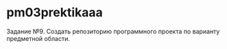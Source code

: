 # pm03prektikaaa
Задание №9. Создать репозиторию программного проекта по варианту предметной области.
